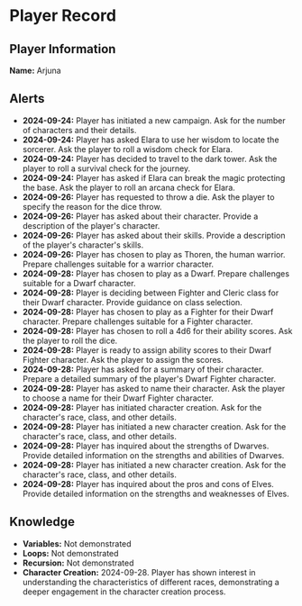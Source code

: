# Player Record

## Player Information
**Name:** Arjuna

## Alerts
- **2024-09-24:** Player has initiated a new campaign. Ask for the number of characters and their details.
- **2024-09-24:** Player has asked Elara to use her wisdom to locate the sorcerer. Ask the player to roll a wisdom check for Elara.
- **2024-09-24:** Player has decided to travel to the dark tower. Ask the player to roll a survival check for the journey.
- **2024-09-24:** Player has asked if Elara can break the magic protecting the base. Ask the player to roll an arcana check for Elara.
- **2024-09-26:** Player has requested to throw a die. Ask the player to specify the reason for the dice throw.
- **2024-09-26:** Player has asked about their character. Provide a description of the player's character.
- **2024-09-26:** Player has asked about their skills. Provide a description of the player's character's skills.
- **2024-09-26:** Player has chosen to play as Thoren, the human warrior. Prepare challenges suitable for a warrior character.
- **2024-09-28:** Player has chosen to play as a Dwarf. Prepare challenges suitable for a Dwarf character.
- **2024-09-28:** Player is deciding between Fighter and Cleric class for their Dwarf character. Provide guidance on class selection.
- **2024-09-28:** Player has chosen to play as a Fighter for their Dwarf character. Prepare challenges suitable for a Fighter character.
- **2024-09-28:** Player has chosen to roll a 4d6 for their ability scores. Ask the player to roll the dice.
- **2024-09-28:** Player is ready to assign ability scores to their Dwarf Fighter character. Ask the player to assign the scores.
- **2024-09-28:** Player has asked for a summary of their character. Prepare a detailed summary of the player's Dwarf Fighter character.
- **2024-09-28:** Player has asked to name their character. Ask the player to choose a name for their Dwarf Fighter character.
- **2024-09-28:** Player has initiated character creation. Ask for the character's race, class, and other details.
- **2024-09-28:** Player has initiated a new character creation. Ask for the character's race, class, and other details.
- **2024-09-28:** Player has inquired about the strengths of Dwarves. Provide detailed information on the strengths and abilities of Dwarves.
- **2024-09-28:** Player has initiated a new character creation. Ask for the character's race, class, and other details.
- **2024-09-28:** Player has inquired about the pros and cons of Elves. Provide detailed information on the strengths and weaknesses of Elves.

## Knowledge
- **Variables:** Not demonstrated
- **Loops:** Not demonstrated
- **Recursion:** Not demonstrated
- **Character Creation:** 2024-09-28. Player has shown interest in understanding the characteristics of different races, demonstrating a deeper engagement in the character creation process.
